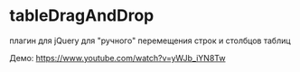 # tableDragAndDrop
плагин для jQuery для "ручного" перемещения строк и столбцов таблиц

Демо: https://www.youtube.com/watch?v=yWJb_iYN8Tw
